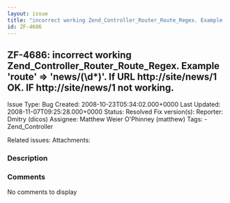 ```yaml
---
layout: issue
title: "incorrect working Zend_Controller_Router_Route_Regex. Example 'route'    =&gt; 'news/(\\d*)'. If URL http://site/news/1 OK. IF http://site/news/1 not working."
id: ZF-4686
---
```


ZF-4686: incorrect working Zend\_Controller\_Router\_Route\_Regex. Example 'route' => 'news/(\\d\*)'. If URL http://site/news/1 OK. IF http://site/news/1 not working.
----------------------------------------------------------------------------------------------------------------------------------------------------------------------

 Issue Type: Bug Created: 2008-10-23T05:34:02.000+0000 Last Updated: 2008-11-07T09:25:28.000+0000 Status: Resolved Fix version(s):
 Reporter:  Dmitry (dicos)  Assignee:  Matthew Weier O'Phinney (matthew)  Tags: - Zend\_Controller

 Related issues:
 Attachments:
### Description





### Comments

No comments to display
